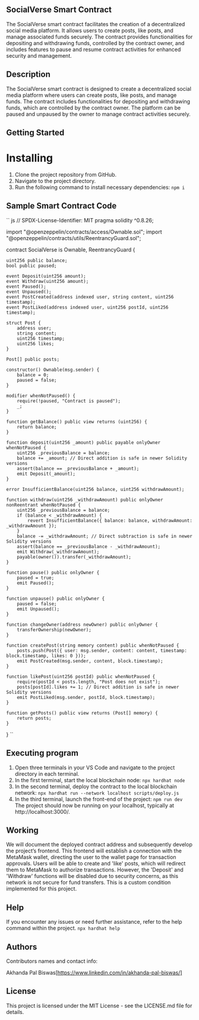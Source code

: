 ## SocialVerse Smart Contract
The SocialVerse smart contract facilitates the creation of a decentralized social media platform. It allows users to create posts, like posts, and manage associated funds securely. The contract provides functionalities for depositing and withdrawing funds, controlled by the contract owner, and includes features to pause and resume contract activities for enhanced security and management.

## Description
The SocialVerse smart contract is designed to create a decentralized social media platform where users can create posts, like posts, and manage funds. The contract includes functionalities for depositing and withdrawing funds, which are controlled by the contract owner. The platform can be paused and unpaused by the owner to manage contract activities securely.

## Getting Started
# Installing

1. Clone the project repository from GitHub.
2. Navigate to the project directory.
3. Run the following command to install necessary dependencies:
``
   npm i
``

## Sample Smart Contract Code

`` js
// SPDX-License-Identifier: MIT
pragma solidity ^0.8.26;

import "@openzeppelin/contracts/access/Ownable.sol";
import "@openzeppelin/contracts/utils/ReentrancyGuard.sol";

contract SocialVerse is Ownable, ReentrancyGuard {

    uint256 public balance;
    bool public paused;

    event Deposit(uint256 amount);
    event Withdraw(uint256 amount);
    event Paused();
    event Unpaused();
    event PostCreated(address indexed user, string content, uint256 timestamp);
    event PostLiked(address indexed user, uint256 postId, uint256 timestamp);

    struct Post {
        address user;
        string content;
        uint256 timestamp;
        uint256 likes;
    }

    Post[] public posts;

    constructor() Ownable(msg.sender) {
        balance = 0;
        paused = false;
    }

    modifier whenNotPaused() {
        require(!paused, "Contract is paused");
        _;
    }

    function getBalance() public view returns (uint256) {
        return balance;
    }

    function deposit(uint256 _amount) public payable onlyOwner whenNotPaused {
        uint256 _previousBalance = balance;
        balance += _amount; // Direct addition is safe in newer Solidity versions
        assert(balance == _previousBalance + _amount);
        emit Deposit(_amount);
    }

    error InsufficientBalance(uint256 balance, uint256 withdrawAmount);

    function withdraw(uint256 _withdrawAmount) public onlyOwner nonReentrant whenNotPaused {
        uint256 _previousBalance = balance;
        if (balance < _withdrawAmount) {
            revert InsufficientBalance({ balance: balance, withdrawAmount: _withdrawAmount });
        }
        balance -= _withdrawAmount; // Direct subtraction is safe in newer Solidity versions
        assert(balance == _previousBalance - _withdrawAmount);
        emit Withdraw(_withdrawAmount);
        payable(owner()).transfer(_withdrawAmount);
    }

    function pause() public onlyOwner {
        paused = true;
        emit Paused();
    }

    function unpause() public onlyOwner {
        paused = false;
        emit Unpaused();
    }

    function changeOwner(address newOwner) public onlyOwner {
        transferOwnership(newOwner);
    }

    function createPost(string memory content) public whenNotPaused {
        posts.push(Post({ user: msg.sender, content: content, timestamp: block.timestamp, likes: 0 }));
        emit PostCreated(msg.sender, content, block.timestamp);
    }

    function likePost(uint256 postId) public whenNotPaused {
        require(postId < posts.length, "Post does not exist");
        posts[postId].likes += 1; // Direct addition is safe in newer Solidity versions
        emit PostLiked(msg.sender, postId, block.timestamp);
    }

    function getPosts() public view returns (Post[] memory) {
        return posts;
    }
}
``


## Executing program

1. Open three terminals in your VS Code and navigate to the project directory in each terminal.
2. In the first terminal, start the local blockchain node:
   ``
    npx hardhat node
   ``
4. In the second terminal, deploy the contract to the local blockchain network:
   ``
    npx hardhat run --network localhost scripts/deploy.js
   ``
5. In the third terminal, launch the front-end of the project:
   ``
    npm run dev
   ``
The project should now be running on your localhost, typically at http://localhost:3000/.


## Working

We will document the deployed contract address and subsequently develop the project’s frontend. This frontend will establish a connection with the MetaMask wallet, directing the user to the wallet page for transaction approvals. Users will be able to create and 'like' posts, which will redirect them to MetaMask to authorize transactions. However, the 'Deposit' and 'Withdraw' functions will be disabled due to security concerns, as this network is not secure for fund transfers. This is a custom condition implemented for this project.

## Help
If you encounter any issues or need further assistance, refer to the help command within the project.
``
    npx hardhat help
``
## Authors

Contributors names and contact info:

Akhanda Pal Biswas[https://www.linkedin.com/in/akhanda-pal-biswas/]

## License
This project is licensed under the MIT License - see the LICENSE.md file for details.
